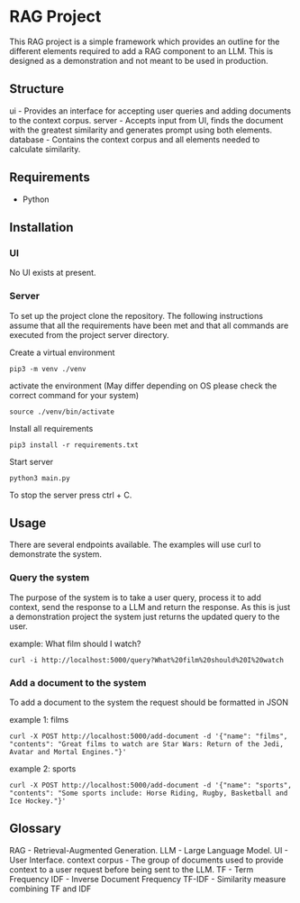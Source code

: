 # RAG Project

This RAG project is a simple framework which provides an outline for the different elements required to add a RAG component to an LLM. This is designed as a demonstration and not meant to be used in production.

## Structure 

ui - Provides an interface for accepting user queries and adding documents to the context corpus. 
server - Accepts input from UI, finds the document with the greatest similarity and generates prompt using both elements. 
database - Contains the context corpus and all elements needed to calculate similarity. 

## Requirements 
  - Python

## Installation 

### UI 

No UI exists at present. 

### Server

To set up the project clone the repository. The following instructions assume that all the requirements have been met and that all commands are executed from the project server directory. 

Create a virtual environment 

`pip3 -m venv ./venv`

activate the environment (May differ depending on OS please check the correct command for your system)

`source ./venv/bin/activate`

Install all requirements

`pip3 install -r requirements.txt`

Start server 

`python3 main.py`

To stop the server press ctrl + C. 

## Usage 

There are several endpoints available. The examples will use curl to demonstrate the system. 

### Query the system 

The purpose of the system is to take a user query, process it to add context, send the response to a LLM and return the response. As this is just a demonstration project the system just returns the updated query to the user.

example: What film should I watch? 

`curl -i http://localhost:5000/query?What%20film%20should%20I%20watch`


### Add a document to the system 

To add a document to the system the request should be formatted in JSON 

example 1: films

`curl -X POST http://localhost:5000/add-document -d '{"name": "films", "contents": "Great films to watch are Star Wars: Return of the Jedi, Avatar and Mortal Engines."}'`

example 2: sports

`curl -X POST http://localhost:5000/add-document -d '{"name": "sports", "contents": "Some sports include: Horse Riding, Rugby, Basketball and Ice Hockey."}'`



## Glossary

RAG - Retrieval-Augmented Generation.
LLM - Large Language Model.
UI - User Interface.
context corpus - The group of documents used to provide context to a user request before being sent to the LLM. 
TF - Term Frequency
IDF - Inverse Document Frequency
TF-IDF - Similarity measure combining TF and IDF
